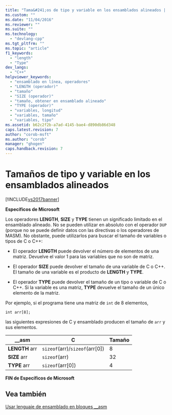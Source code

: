 ```yaml
---
title: "Tama&#241;os de tipo y variable en los ensamblados alineados | Microsoft Docs"
ms.custom: ""
ms.date: "11/04/2016"
ms.reviewer: ""
ms.suite: ""
ms.technology: 
  - "devlang-cpp"
ms.tgt_pltfrm: ""
ms.topic: "article"
f1_keywords: 
  - "length"
  - "Type"
dev_langs: 
  - "C++"
helpviewer_keywords: 
  - "ensamblado en línea, operadores"
  - "LENGTH (operador)"
  - "tamaño"
  - "SIZE (operador)"
  - "tamaño, obtener en ensamblado alineado"
  - "TYPE (operador)"
  - "variables, longitud"
  - "variables, tamaño"
  - "variables, tipo"
ms.assetid: b62c2f2b-a7ad-4145-bae4-d890db86d348
caps.latest.revision: 7
author: "corob-msft"
ms.author: "corob"
manager: "ghogen"
caps.handback.revision: 7
---
```

# Tama&#241;os de tipo y variable en los ensamblados alineados
[!INCLUDE[vs2017banner](../../assembler/inline/includes/vs2017banner.md)]

**Específicos de Microsoft**  
  
 Los operadores **LENGTH**, **SIZE** y **TYPE** tienen un significado limitado en el ensamblado alineado.  No se pueden utilizar en absoluto con el operador `DUP` \(porque no se puede definir datos con las directivas o los operadores de MASM\).  No obstante, puede utilizarlos para buscar el tamaño de variables o tipos de C o C\+\+:  
  
-   El operador **LENGTH** puede devolver el número de elementos de una matriz.  Devuelve el valor 1 para las variables que no son de matriz.  
  
-   El operador **SIZE** puede devolver el tamaño de una variable de C o C\+\+.  El tamaño de una variable es el producto de **LENGTH** y **TYPE**.  
  
-   El operador **TYPE** puede devolver el tamaño de un tipo o variable de C o C\+\+.  Si la variable es una matriz, **TYPE** devuelve el tamaño de un único elemento de la matriz.  
  
 Por ejemplo, si el programa tiene una matriz de `int` de 8 elementos,  
  
```  
int arr[8];  
```  
  
 las siguientes expresiones de C y ensamblado producen el tamaño de `arr` y sus elementos.  
  
|\_\_asm|C|Tamaño|  
|-------------|-------|------------|  
|**LENGTH** arr|`sizeof`\(arr\)\/`sizeof`\(arr\[0\]\)|8|  
|**SIZE** arr|`sizeof`\(arr\)|32|  
|**TYPE** arr|`sizeof`\(arr\[0\]\)|4|  
  
 **FIN de Específicos de Microsoft**  
  
## Vea también  
 [Usar lenguaje de ensamblado en bloques \_\_asm](../../assembler/inline/using-assembly-language-in-asm-blocks.md)